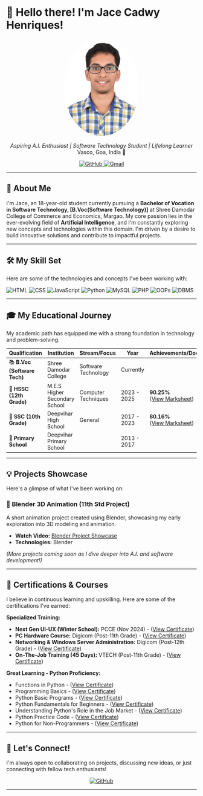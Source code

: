 # 👋 Hello there! I'm Jace Cadwy Henriques!

<p align="center">
  <img src="https://raw.githubusercontent.com/jace1395/my-portfolio-assets/main/my-portfolio-assets/Jace%20Passport%20Size.jpg" alt="Jace Henriques" width="200" style="border-radius:50%;"/>
</p>

<p align="center">
  <em>Aspiring A.I. Enthusiast | Software Technology Student | Lifelong Learner</em>
  <br />
  Vasco, Goa, India 📍
</p>

<p align="center">
  <a href="https://github.com/jace1395">
    <img src="https://img.shields.io/badge/GitHub-jace1395-blue?style=for-the-badge&logo=github" alt="GitHub"/>
  </a>
  <a href="mailto:jacehenriques07@gmail.com">
    <img src="https://img.shields.io/badge/Gmail-Contact_Me-red?style=for-the-badge&logo=gmail" alt="Gmail"/>
  </a>
</p>

---

## 🚀 About Me

I'm Jace, an 18-year-old student currently pursuing a **Bachelor of Vocation in Software Technology, [B.Voc(Software Technology)]** at Shree Damodar College of Commerce and Economics, Margao. My core passion lies in the ever-evolving field of **Artificial Intelligence**, and I'm constantly exploring new concepts and technologies within this domain. I'm driven by a desire to build innovative solutions and contribute to impactful projects.

---

## 🛠️ My Skill Set

Here are some of the technologies and concepts I've been working with:

<p align="left">
  <img src="https://img.shields.io/badge/HTML5-E34F26?style=for-the-badge&logo=html5&logoColor=white" alt="HTML"/>
  <img src="https://img.shields.io/badge/CSS3-1572B6?style=for-the-badge&logo=css3&logoColor=white" alt="CSS"/>
  <img src="https://img.shields.io/badge/JavaScript-F7DF1E?style=for-the-badge&logo=javascript&logoColor=black" alt="JavaScript"/>
  <img src="https://img.shields.io/badge/Python-3776AB?style=for-the-badge&logo=python&logoColor=white" alt="Python"/>
  <img src="https://img.shields.io/badge/MySQL-4479A1?style=for-the-badge&logo=mysql&logoColor=white" alt="MySQL"/>
  <img src="https://img.shields.io/badge/PHP-777BB4?style=for-the-badge&logo=php&logoColor=white" alt="PHP"/>
  <img src="https://img.shields.io/badge/OOPs-Concepts-lightgrey?style=for-the-badge" alt="OOPs"/>
  <img src="https://img.shields.io/badge/DBMS-Concepts-informational?style=for-the-badge" alt="DBMS"/>
</p>

---

## 🎓 My Educational Journey

My academic path has equipped me with a strong foundation in technology and problem-solving.

| Qualification             | Institution                      | Stream/Focus          | Year        | Achievements/Documents                                                                                                    |
|---------------------------|----------------------------------|-----------------------|-------------|---------------------------------------------------------------------------------------------------------------------------|
| 📚 **B.Voc (Software Tech)** | Shree Damodar College            | Software Technology   | Currently   |                                                                                                                           |
| 🚀 **HSSC (12th Grade)**    | M.E.S Higher Secondary School    | Computer Techniques   | 2023 - 2025 | **90.25%** <br/> ([View Marksheet](https://github.com/jace1395/my-portfolio-assets/blob/main/my-portfolio-assets/12th%20Marksheet.pdf)) |
| 🌟 **SSC (10th Grade)**     | Deepvihar High School            | General               | 2017 - 2023 | **80.16%** <br/> ([View Marksheet](https://github.com/jace1395/my-portfolio-assets/blob/main/my-portfolio-assets/SSC%20MARKSHEET.pdf))   |
| 🧩 **Primary School**       | Deepvihar Primary School         |                       | 2013 - 2017 |                                                                                                                           |

---

## 💡 Projects Showcase

Here's a glimpse of what I've been working on:

### 🎨 Blender 3D Animation (11th Std Project)
A short animation project created using Blender, showcasing my early exploration into 3D modeling and animation.
*   **Watch Video:** [Blender Project Showcase](https://youtu.be/0KfyObLlrJs)
*   **Technologies:** Blender

*(More projects coming soon as I dive deeper into A.I. and software development!)*

---

## 📜 Certifications & Courses

I believe in continuous learning and upskilling. Here are some of the certifications I've earned:

**Specialized Training:**
*   **Next Gen UI-UX (Winter School):** PCCE (Nov 2024) - ([View Certificate](https://github.com/jace1395/my-portfolio-assets/blob/main/my-portfolio-assets/Next%20Gen%20UI-UX%20PCCE.pdf))
*   **PC Hardware Course:** Digicom (Post-11th Grade) - ([View Certificate](https://github.com/jace1395/my-portfolio-assets/blob/main/my-portfolio-assets/Digicom%20PC%20Hardware%20Course.pdf))
*   **Networking & Windows Server Administration:** Digicom (Post-12th Grade) - ([View Certificate](https://github.com/jace1395/my-portfolio-assets/blob/main/my-portfolio-assets/Digicom%20Networking%20%26%20Windows%20Server%20Administration.pdf))
*   **On-The-Job Training (45 Days):** VTECH (Post-11th Grade) - ([View Certificate](https://github.com/jace1395/my-portfolio-assets/blob/main/my-portfolio-assets/VTECH%20On-The-Job%20Training.pdf))

**Great Learning - Python Proficiency:**
*   Functions in Python - ([View Certificate](https://github.com/jace1395/my-portfolio-assets/blob/main/my-portfolio-assets/Great%20Learning%20Course%20Certificates/Functions%20in%20Python.pdf))
*   Programming Basics - ([View Certificate](https://github.com/jace1395/my-portfolio-assets/blob/main/my-portfolio-assets/Great%20Learning%20Course%20Certificates/Programming%20Basics.pdf))
*   Python Basic Programs - ([View Certificate](https://github.com/jace1395/my-portfolio-assets/blob/main/my-portfolio-assets/Great%20Learning%20Course%20Certificates/Python%20Basic%20Programs.pdf))
*   Python Fundamentals for Beginners - ([View Certificate](https://github.com/jace1395/my-portfolio-assets/blob/main/my-portfolio-assets/Great%20Learning%20Course%20Certificates/Python%20Fundamentals%20for%20Beginners.pdf))
*   Understanding Python's Role in the Job Market - ([View Certificate](https://github.com/jace1395/my-portfolio-assets/blob/main/my-portfolio-assets/Great%20Learning%20Course%20Certificates/Python%20Jobs.pdf))
*   Python Practice Code - ([View Certificate](https://github.com/jace1395/my-portfolio-assets/blob/main/my-portfolio-assets/Great%20Learning%20Course%20Certificates/Python%20Practice%20Code.pdf))
*   Python for Non-Programmers - ([View Certificate](https://github.com/jace1395/my-portfolio-assets/blob/main/my-portfolio-assets/Great%20Learning%20Course%20Certificates/Python%20for%20Non-Programmers.pdf))

---

## 🔗 Let's Connect!

I'm always open to collaborating on projects, discussing new ideas, or just connecting with fellow tech enthusiasts!

<p align="center">
  <a href="https://github.com/jace1395"><img src="https://img.shields.io/badge/Follow_me_on_GitHub-100000?style=for-the-badge&logo=github&logoColor=white" alt="GitHub"/></a>
</p>

<!-- You can add GitHub stats here if you like! 
Search for "GitHub README stats" for generators. Some popular ones are by anuraghazra.
Example:
<p align="center">
  <img src="https://github-readme-stats.vercel.app/api?username=jace1395&show_icons=true&theme=radical" alt="Jace's GitHub Stats"/>
  <img src="https://github-readme-stats.vercel.app/api/top-langs/?username=jace1395&layout=compact&theme=radical" alt="Jace's Top Languages"/>
</p>
-->

---
